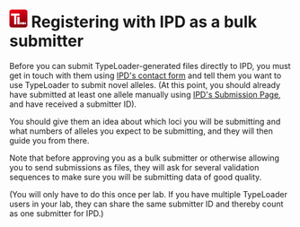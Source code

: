 # ![Icon](images/TypeLoader_32.png) Registering with IPD as a bulk submitter

Before you can submit TypeLoader-generated files directly to IPD, you must get in touch with them using [IPD's contact form](https://www.ebi.ac.uk/support/hla.php) and tell them you want to use TypeLoader to submit novel alleles. (At this point, you should already have submitted at least one allele manually using [IPD's Submission Page](https://www.ebi.ac.uk/ipd/imgt/hla/subs/submit.html), and have received a submitter ID).

You should give them an idea about which loci you will be submitting and what numbers of alleles you expect to be submitting, and they will then guide you from there. 

Note that before approving you as a bulk submitter or otherwise allowing you to send submissions as files, they will ask for several validation sequences to make sure you will be submitting data of good quality.

(You will only have to do this once per lab. If you have multiple TypeLoader users in your lab, they can share the same submitter ID and thereby count as one submitter for IPD.)